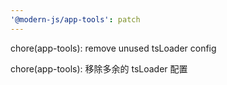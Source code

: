 ```yaml
---
'@modern-js/app-tools': patch
---
```


chore(app-tools): remove unused tsLoader config

chore(app-tools): 移除多余的 tsLoader 配置
